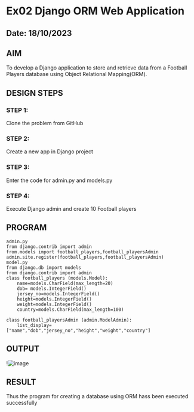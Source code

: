 # Ex02 Django ORM Web Application
## Date: 18/10/2023

## AIM
To develop a Django application to store and retrieve data from a Football Players database using Object Relational Mapping(ORM).

## DESIGN STEPS

### STEP 1:
Clone the problem from GitHub

### STEP 2:
Create a new app in Django project

### STEP 3:
Enter the code for admin.py and models.py

### STEP 4:
Execute Django admin and create 10 Football players

## PROGRAM
```
admin.py
from django.contrib import admin
from.models import football_players,football_playersAdmin
admin.site.register(football_players,football_playersAdmin)
model.py
from django.db import models
from django.contrib import admin
class football_players (models.Model):
    name=models.CharField(max_length=20)
    dob= models.IntegerField()
    jersey_no=models.IntegerField()
    height=models.IntegerField()
    weight=models.IntegerField()
    country=models.CharField(max_length=100)

class football_playersAdmin (admin.ModelAdmin):
    list_display=["name","dob","jersey_no","height","weight","country"]

```
## OUTPUT
!![image](https://github.com/Prasanavausdevan/ORM/assets/144870579/88ba6ab2-59ae-43a9-826b-54feccf322a5)




## RESULT
Thus the program for creating a database using ORM hass been executed successfully
